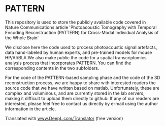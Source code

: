 # PATTERN

This repository is used to store the publicly available code covered in Nature Communications article 'Photoacoustic Tomography with Temporal Encoding Reconstruction (PATTERN) for Cross-Modal Individual Analysis of the Whole Brain'

We disclose here the code used to process photoacoustic signal artefacts, data hand-labeled by human experts, and pre-trained models for mouse HP/AI/BLA.We also make public the code for a spatial transcriptomics analysis process that incorporates PATTERN. You can find the corresponding contents in the two subfolders.

For the code of the PATTERN-based sampling phase and the code of the 3D reconstruction process, we are happy to share with interested readers the source code that we have written based on matlab. Unfortunately, these are complex and voluminous, and are currently stored in the lab servers, making it difficult to upload them directly to github.
If any of our readers are interested, please feel free to contact us directly by e-mail using the author information in the article.

Translated with www.DeepL.com/Translator (free version)
